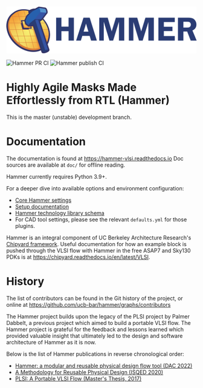 ![Logo design by @kenhoberkeley](https://github.com/ucb-bar/hammer/raw/master/doc/logo_transparent.png)

![Hammer PR CI](https://github.com/ucb-bar/hammer/actions/workflows/pr.yml/badge.svg?event=push) ![Hammer publish CI](https://github.com/ucb-bar/hammer/actions/workflows/publish.yml/badge.svg)

Highly Agile Masks Made Effortlessly from RTL (Hammer)
=============================================

This is the master (unstable) development branch.

Documentation
=============
The documentation is found at https://hammer-vlsi.readthedocs.io
Doc sources are available at `doc/` for offline reading.

Hammer currently requires Python 3.9+.

For a deeper dive into available options and environment configuration:

* [Core Hammer settings](hammer/config/defaults.yml)
* [Setup documentation](https://hammer-vlsi.readthedocs.io/en/latest/Hammer-Basics/Hammer-Setup.html)
* [Hammer technology library schema](https://hammer-vlsi.readthedocs.io/en/latest/Technology/Tech-json.html#full-schema)
* For CAD tool settings, please see the relevant `defaults.yml` for those plugins.

Hammer is an integral component of UC Berkeley Architecture Research's [Chipyard framework](https://github.com/ucb-bar/chipyard).
Useful documentation for how an example block is pushed through the VLSI flow with Hammer in the free ASAP7 and Sky130 PDKs is at https://chipyard.readthedocs.io/en/latest/VLSI.

History
=======
The list of contributors can be found in the Git history of the project, or online at https://github.com/ucb-bar/hammer/graphs/contributors

The Hammer project builds upon the legacy of the PLSI project by Palmer Dabbelt, a previous project which aimed to build a portable VLSI flow. The Hammer project is grateful for the feedback and lessons learned which provided valuable insight that ultimately led to the design and software architecture of Hammer as it is now.

Below is the list of Hammer publications in reverse chronological order:
- [Hammer: a modular and reusable physical design flow tool (DAC 2022)](https://dl.acm.org/doi/abs/10.1145/3489517.3530672)
- [A Methodology for Reusable Physical Design (ISQED 2020)](https://ieeexplore.ieee.org/document/9136999)
- [PLSI: A Portable VLSI Flow (Master's Thesis, 2017)](https://www2.eecs.berkeley.edu/Pubs/TechRpts/2017/EECS-2017-77.html)
